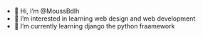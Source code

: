 - 👋 Hi, I’m @MoussBdlh
- 👀 I’m interested in learning web design and web development
- 🌱 I’m currently learning django the python fraamework


<!---
MoussBdlh/MoussBdlh is a ✨ special ✨ repository because its `README.md` (this file) appears on your GitHub profile.
You can click the Preview link to take a look at your changes.
--->
